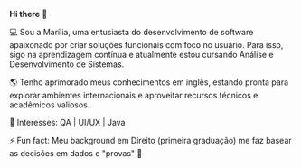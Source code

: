 **Hi there** 👋

💻 Sou a Marília, uma entusiasta do desenvolvimento de software apaixonado por criar soluções funcionais com foco no usuário. Para isso, sigo na aprendizagem contínua e atualmente estou cursando Análise e Desenvolvimento de Sistemas.

🌎 Tenho aprimorado meus conhecimentos em inglês, estando pronta para explorar ambientes internacionais e aproveitar recursos técnicos e acadêmicos valiosos.

🚀 Interesses:
 QA | UI/UX | Java

⚡ Fun fact: Meu background em Direito (primeira graduação) me faz basear as decisões em dados e "provas" 🤪
